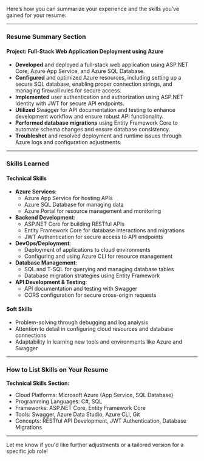 Here’s how you can summarize your experience and the skills you’ve gained for your resume:

---

### **Resume Summary Section**  

#### **Project: Full-Stack Web Application Deployment using Azure**  
- **Developed** and deployed a full-stack web application using ASP.NET Core, Azure App Service, and Azure SQL Database.  
- **Configured** and optimized Azure resources, including setting up a secure SQL database, enabling proper connection strings, and managing firewall rules for secure access.  
- **Implemented** user authentication and authorization using ASP.NET Identity with JWT for secure API endpoints.  
- **Utilized** Swagger for API documentation and testing to enhance development workflow and ensure robust API functionality.  
- **Performed database migrations** using Entity Framework Core to automate schema changes and ensure database consistency.  
- **Troubleshot** and resolved deployment and runtime issues through Azure logs and configuration adjustments.  

---

### **Skills Learned**  

#### **Technical Skills**  
- **Azure Services**:  
  - Azure App Service for hosting APIs  
  - Azure SQL Database for managing data  
  - Azure Portal for resource management and monitoring  
- **Backend Development**:  
  - ASP.NET Core for building RESTful APIs  
  - Entity Framework Core for database interactions and migrations  
  - JWT Authentication for secure access to API endpoints  
- **DevOps/Deployment**:  
  - Deployment of applications to cloud environments  
  - Configuring and using Azure CLI for resource management  
- **Database Management**:  
  - SQL and T-SQL for querying and managing database tables  
  - Database migration strategies using Entity Framework  
- **API Development & Testing**:  
  - API documentation and testing with Swagger  
  - CORS configuration for secure cross-origin requests  

#### **Soft Skills**  
- Problem-solving through debugging and log analysis  
- Attention to detail in configuring cloud resources and database connections  
- Adaptability in learning new tools and environments like Azure and Swagger  

---

### **How to List Skills on Your Resume**  

**Technical Skills Section:**  
- Cloud Platforms: Microsoft Azure (App Service, SQL Database)  
- Programming Languages: C#, SQL  
- Frameworks: ASP.NET Core, Entity Framework Core  
- Tools: Swagger, Azure Data Studio, Azure CLI, Git  
- Concepts: RESTful API Development, JWT Authentication, Database Migrations  

---

Let me know if you'd like further adjustments or a tailored version for a specific job role!